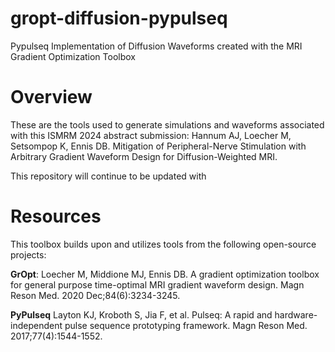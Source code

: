 # gropt-diffusion-pypulseq
Pypulseq Implementation of Diffusion Waveforms created with the MRI Gradient Optimization Toolbox

# Overview
These are the tools used to generate simulations and waveforms associated with this ISMRM 2024 abstract submission: 
Hannum AJ, Loecher M, Setsompop K, Ennis DB. Mitigation of Peripheral-Nerve Stimulation with Arbitrary Gradient Waveform Design for Diffusion-Weighted MRI.

This repository will continue to be updated with 

# Resources
This toolbox builds upon and utilizes tools from the following open-source projects:

**GrOpt**: Loecher M, Middione MJ, Ennis DB. A gradient optimization toolbox for general purpose time-optimal MRI gradient waveform design. Magn Reson Med. 2020 Dec;84(6):3234-3245.

**PyPulseq** Layton KJ, Kroboth S, Jia F, et al. Pulseq: A rapid and hardware-independent pulse sequence prototyping framework. Magn Reson Med. 2017;77(4):1544-1552.
